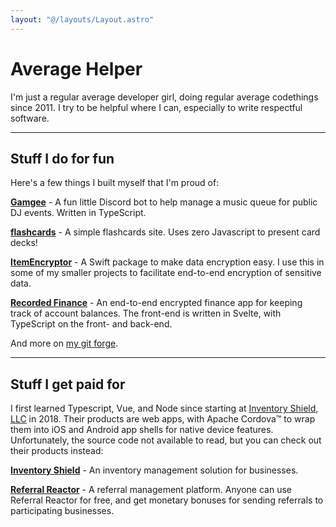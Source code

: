 ```yaml
---
layout: "@/layouts/Layout.astro"
---
```


# Average Helper

I'm just a regular average developer girl, doing regular average codethings since 2011. I try to be helpful where I can, especially to write respectful software.

---

## Stuff I do for fun

Here's a few things I built myself that I'm proud of:

[**Gamgee**](https://github.com/AverageHelper/Gamgee) - A fun little Discord bot to help manage a music queue for public DJ events. Written in TypeScript.

[**flashcards**](https://flashcards.average.name) - A simple flashcards site. Uses zero Javascript to present card decks!

[**ItemEncryptor**](https://github.com/AverageHelper/ItemEncryptor) - A Swift package to make data encryption easy. I use this in some of my smaller projects to facilitate end-to-end encryption of sensitive data.

[**Recorded Finance**](https://recorded.finance) - An end-to-end encrypted finance app for keeping track of account balances. The front-end is written in Svelte, with TypeScript on the front- and back-end.

And more on [my git forge](https://git.average.name/AverageHelper?tab=repositories).

---

## Stuff I get paid for

I first learned Typescript, Vue, and Node since starting at [Inventory Shield, LLC](https://inventoryshield.com) in 2018. Their products are web apps, with Apache Cordova&trade; to wrap them into iOS and Android app shells for native device features. Unfortunately, the source code not available to read, but you can check out their products instead:

[**Inventory Shield**](https://inventoryshield.com) - An inventory management solution for businesses.

[**Referral Reactor**](https://referralreactor.com) - A referral management platform. Anyone can use Referral Reactor for free, and get monetary bonuses for sending referrals to participating businesses.
